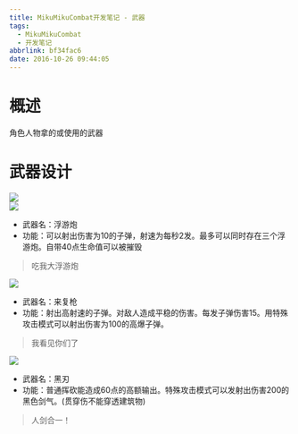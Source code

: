 ```yaml
---
title: MikuMikuCombat开发笔记 - 武器
tags:
  - MikuMikuCombat
  - 开发笔记
abbrlink: bf34fac6
date: 2016-10-26 09:44:05
---
```


# 概述 #
角色人物拿的或使用的武器

# 武器设计 #

![](/images/mmc/funnel.png)  
![](/images/mmc/funnel2.png)  

- 武器名：浮游炮
- 功能：可以射出伤害为10的子弹，射速为每秒2发。最多可以同时存在三个浮游炮。自带40点生命值可以被摧毁
> 吃我大浮游炮

![](/images/mmc/rifle_min.png)  

- 武器名：来复枪
- 功能：射出高射速的子弹。对敌人造成平稳的伤害。每发子弹伤害15。用特殊攻击模式可以射出伤害为100的高爆子弹。
> 我看见你们了

![](/images/mmc/blade_min.png)  
- 武器名：黑刃
- 功能：普通挥砍能造成60点的高额输出。特殊攻击模式可以发射出伤害200的黑色剑气。(贯穿伤不能穿透建筑物)
> 人剑合一！
